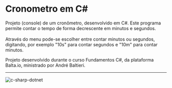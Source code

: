 # Cronometro em C# 

Projeto (console) de um cronômetro, desenvolvido em C#.
Este programa permite contar o tempo de forma decrescente em minutos e segundos.
<br />
<br />
Através do menu pode-se escolher entre contar minutos ou segundos, digitando, por exemplo "10s" para contar segundos e "10m" para contar minutos.
<brb />
<brb />

Projeto desenvolvido durante o curso Fundamentos C#, da plataforma Balta.io, ministrado por André Baltieri.
_________________________________________________________________________________________________________________________
![c-sharp-dotnet](https://user-images.githubusercontent.com/111933424/199817546-f6613dac-1df2-425b-a486-1cb527a0a8a3.jpg)

